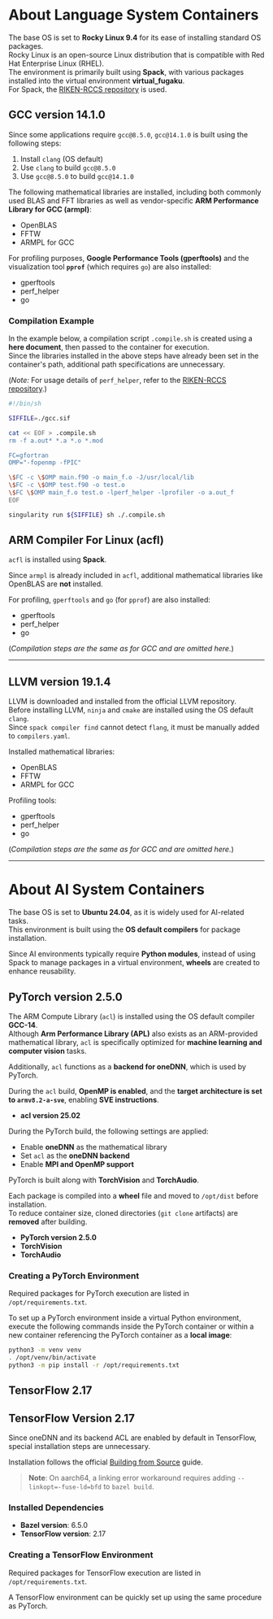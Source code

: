 # **About Language System Containers**

The base OS is set to **Rocky Linux 9.4** for its ease of installing standard OS packages.  
Rocky Linux is an open-source Linux distribution that is compatible with Red Hat Enterprise Linux (RHEL).  
The environment is primarily built using **Spack**, with various packages installed into the virtual environment **virtual_fugaku**.  
For Spack, the [RIKEN-RCCS repository](https://github.com/RIKEN-RCCS/spack.git) is used.  

## **GCC version 14.1.0**

Since some applications require `gcc@8.5.0`, `gcc@14.1.0` is built using the following steps:  

1. Install `clang` (OS default)  
2. Use `clang` to build `gcc@8.5.0`  
3. Use `gcc@8.5.0` to build `gcc@14.1.0`  

The following mathematical libraries are installed, including both commonly used BLAS and FFT libraries as well as vendor-specific **ARM Performance Library for GCC (armpl)**:  

- OpenBLAS  
- FFTW  
- ARMPL for GCC  

For profiling purposes, **Google Performance Tools (gperftools)** and the visualization tool **`pprof`** (which requires `go`) are also installed:  

- gperftools  
- perf_helper  
- go  

### **Compilation Example**

In the example below, a compilation script `.compile.sh` is created using a **here document**, then passed to the container for execution.  
Since the libraries installed in the above steps have already been set in the container's path, additional path specifications are unnecessary.  

(*Note:* For usage details of `perf_helper`, refer to the [RIKEN-RCCS repository](https://github.com/RIKEN-RCCS/perf_helper).)  

```sh
#!/bin/sh

SIFFILE=./gcc.sif

cat << EOF > .compile.sh
rm -f a.out* *.a *.o *.mod

FC=gfortran
OMP="-fopenmp -fPIC"

\$FC -c \$OMP main.f90 -o main_f.o -J/usr/local/lib
\$FC -c \$OMP test.f90 -o test.o
\$FC \$OMP main_f.o test.o -lperf_helper -lprofiler -o a.out_f
EOF

singularity run ${SIFFILE} sh ./.compile.sh
```

## **ARM Compiler For Linux (acfl)**

`acfl` is installed using **Spack**.  

Since `armpl` is already included in `acfl`, additional mathematical libraries like OpenBLAS are **not** installed.  

For profiling, `gperftools` and `go` (for `pprof`) are also installed:  

- gperftools  
- perf_helper  
- go  

(*Compilation steps are the same as for GCC and are omitted here.*)  

---

## **LLVM version 19.1.4**

LLVM is downloaded and installed from the official LLVM repository.  
Before installing LLVM, `ninja` and `cmake` are installed using the OS default `clang`.  
Since `spack compiler find` cannot detect `flang`, it must be manually added to `compilers.yaml`.  

Installed mathematical libraries:  

- OpenBLAS  
- FFTW  
- ARMPL for GCC  

Profiling tools:  

- gperftools  
- perf_helper  
- go  

(*Compilation steps are the same as for GCC and are omitted here.*)  

---

# **About AI System Containers**

The base OS is set to **Ubuntu 24.04**, as it is widely used for AI-related tasks.  
This environment is built using the **OS default compilers** for package installation.  

Since AI environments typically require **Python modules**, instead of using Spack to manage packages in a virtual environment, **wheels** are created to enhance reusability.  

## **PyTorch version 2.5.0**

The ARM Compute Library (`acl`) is installed using the OS default compiler **GCC-14**.  
Although **Arm Performance Library (APL)** also exists as an ARM-provided mathematical library, `acl` is specifically optimized for **machine learning and computer vision** tasks.  

Additionally, `acl` functions as a **backend for oneDNN**, which is used by PyTorch.  

During the `acl` build, **OpenMP is enabled**, and the **target architecture is set to `armv8.2-a-sve`**, enabling **SVE instructions**.  

- **acl version 25.02**  

During the PyTorch build, the following settings are applied:  

- Enable **oneDNN** as the mathematical library  
- Set `acl` as the **oneDNN backend**  
- Enable **MPI and OpenMP support**  

PyTorch is built along with **TorchVision** and **TorchAudio**.  

Each package is compiled into a **wheel** file and moved to `/opt/dist` before installation.  
To reduce container size, cloned directories (`git clone` artifacts) are **removed** after building.  

- **PyTorch version 2.5.0**  
- **TorchVision**  
- **TorchAudio**  

### **Creating a PyTorch Environment**

Required packages for PyTorch execution are listed in `/opt/requirements.txt`.  

To set up a PyTorch environment inside a virtual Python environment, execute the following commands inside the PyTorch container or within a new container referencing the PyTorch container as a **local image**:  

```sh
python3 -m venv venv
. /opt/venv/bin/activate
python3 -m pip install -r /opt/requirements.txt
```

## **TensorFlow 2.17**

## TensorFlow Version 2.17

Since oneDNN and its backend ACL are enabled by default in TensorFlow, special installation steps are unnecessary.

Installation follows the official [Building from Source](https://www.tensorflow.org/install/source?hl=ja) guide.

> **Note**: On aarch64, a linking error workaround requires adding `--linkopt=-fuse-ld=bfd` to `bazel build`.

### Installed Dependencies
- **Bazel version**: 6.5.0
- **TensorFlow version**: 2.17

### Creating a TensorFlow Environment
Required packages for TensorFlow execution are listed in `/opt/requirements.txt`.

A TensorFlow environment can be quickly set up using the same procedure as PyTorch.
